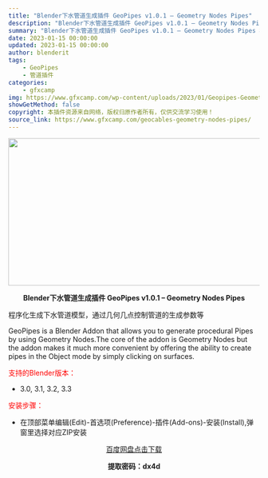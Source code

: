 ```yaml
---
title: "Blender下水管道生成插件 GeoPipes v1.0.1 – Geometry Nodes Pipes"
description: "Blender下水管道生成插件 GeoPipes v1.0.1 – Geometry Nodes Pipes 程序化生成下水管道模型，通过几何几点控制管道的生成参数等 GeoPipes i..."
summary: "Blender下水管道生成插件 GeoPipes v1.0.1 – Geometry Nodes Pipes 程序化生成下水管道模型，通过几何几点控制管道的生成参数等 GeoPipes i..."
date: 2023-01-15 00:00:00
updated: 2023-01-15 00:00:00
author: blenderit
tags: 
    - GeoPipes
    - 管道插件
categories:
    - gfxcamp
img: https://www.gfxcamp.com/wp-content/uploads/2023/01/Geopipes-Geometry-Nodes-Pipes.jpg
showGetMethod: false
copyright: 本插件资源来自网络，版权归原作者所有，仅供交流学习使用！
source_link: https://www.gfxcamp.com/geocables-geometry-nodes-pipes/
---
```

<div><p><img decoding="async" class="aligncenter size-full wp-image-109536" src="https://www.gfxcamp.com/wp-content/uploads/2023/01/Geopipes-Geometry-Nodes-Pipes.jpg" data-src="https://www.gfxcamp.com/wp-content/uploads/2023/01/Geopipes-Geometry-Nodes-Pipes.jpg" alt="" width="590" height="295" data-srcset="https://www.gfxcamp.com/wp-content/uploads/2023/01/Geopipes-Geometry-Nodes-Pipes.jpg 590w, https://www.gfxcamp.com/wp-content/uploads/2023/01/Geopipes-Geometry-Nodes-Pipes-150x75.jpg 150w" data-sizes="(max-width: 590px) 100vw, 590px"></p><p style="text-align: center;"><strong>Blender下水管道生成插件 GeoPipes v1.0.1 – Geometry Nodes Pipes</strong></p><p>程序化生成下水管道模型，通过几何几点控制管道的生成参数等</p><p>GeoPipes is a Blender Addon that allows you to generate procedural Pipes by using Geometry Nodes.The core of the addon is Geometry Nodes but the addon makes it much more convenient by offering the ability to create pipes in the Object mode by simply clicking on surfaces.</p><p style="text-align: left;"><span style="color: #ff0000;">支持的Blender版本：</span></p><ul>
<li style="text-align: left;">3.0, 3.1, 3.2, 3.3</li>
</ul><p style="text-align: left;"><span style="color: #ff0000;">安装步骤：</span></p><ul>
<li>在顶部菜单编辑(Edit)-首选项(Preference)-插件(Add-ons)-安装(Install),弹窗里选择对应ZIP安装</li>
</ul><p style="text-align: center;"><a class="maxbutton-3 maxbutton maxbutton-baidu" target="_blank" rel="noopener" href="https://pan.baidu.com/s/1658Hegtc9xXk5DytIy53yw?pwd=dx4d"><span class="mb-text">百度网盘点击下载</span></a></p><p style="text-align: center;"><strong>提取密码：dx4d</strong></p></div>